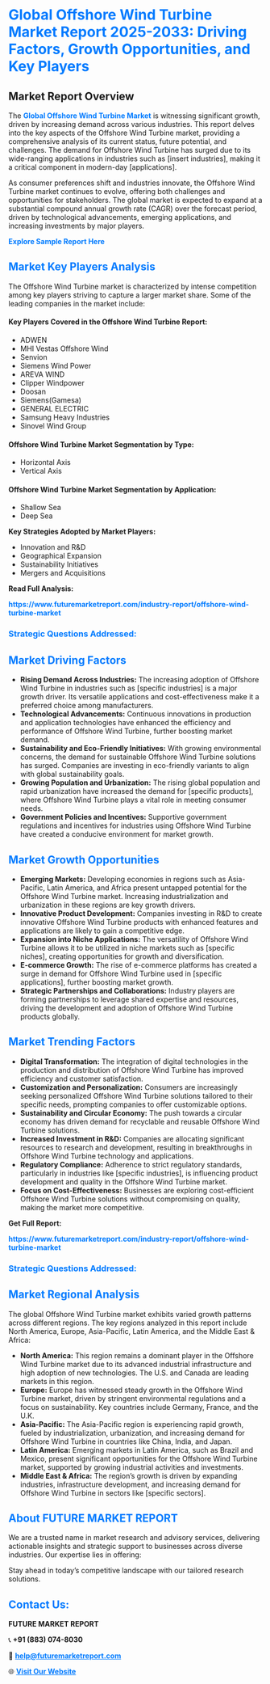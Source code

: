 <h1 style="color: #007BFF;">Global Offshore Wind Turbine Market Report 2025-2033: Driving Factors, Growth Opportunities, and Key Players</h1>

<section id="overview">
<h2>Market Report Overview</h2>
<p>The <a href="https://www.futuremarketreport.com/industry-report/offshore-wind-turbine-market" style="color: #007BFF; text-decoration: none;"><strong>Global Offshore Wind Turbine Market</strong></a> is witnessing significant growth, driven by increasing demand across various industries. This report delves into the key aspects of the Offshore Wind Turbine market, providing a comprehensive analysis of its current status, future potential, and challenges. The demand for Offshore Wind Turbine has surged due to its wide-ranging applications in industries such as [insert industries], making it a critical component in modern-day [applications].</p>
<p>As consumer preferences shift and industries innovate, the Offshore Wind Turbine market continues to evolve, offering both challenges and opportunities for stakeholders. The global market is expected to expand at a substantial compound annual growth rate (CAGR) over the forecast period, driven by technological advancements, emerging applications, and increasing investments by major players.</p>
</section>

<section id="overview">
<p><a href="https://www.futuremarketreport.com/request-sample/reportId=50699" style="color: #007BFF; text-decoration: none;"><strong>Explore Sample Report Here</strong></a></p>
</section>

<section id="key-players">
<h2 style="color: #007BFF;">Market Key Players Analysis</h2>
<p>The Offshore Wind Turbine market is characterized by intense competition among key players striving to capture a larger market share. Some of the leading companies in the market include:</p>
<h4>Key Players Covered in the Offshore Wind Turbine Report:</h4>
<ul><li>ADWEN</li><li>MHI Vestas Offshore Wind</li><li>Senvion</li><li>Siemens Wind Power</li><li>AREVA WIND</li><li>Clipper Windpower</li><li>Doosan</li><li>Siemens(Gamesa)</li><li>GENERAL ELECTRIC</li><li>Samsung Heavy Industries</li><li>Sinovel Wind Group</li></ul>
<h4>Offshore Wind Turbine Market Segmentation by Type:</h4>
<ul><li>Horizontal Axis</li><li>Vertical Axis</li></ul>

<h4>Offshore Wind Turbine Market Segmentation by Application:</h4>
<ul><li>Shallow Sea</li><li>Deep Sea</li></ul>
<p><strong>Key Strategies Adopted by Market Players:</strong></p>
<ul>
<li>Innovation and R&D</li>
<li>Geographical Expansion</li>
<li>Sustainability Initiatives</li>
<li>Mergers and Acquisitions</li>
</ul>
</section>

<section>
<p><strong>Read Full Analysis: </strong></p><a href="https://www.futuremarketreport.com/industry-report/offshore-wind-turbine-market" style="color: #007BFF; text-decoration: none;"><strong>https://www.futuremarketreport.com/industry-report/offshore-wind-turbine-market</strong></a>
<h3 style="color: #007BFF;">Strategic Questions Addressed:</h3>
</section>

<section id="driving-factors">
<h2 style="color: #007BFF;">Market Driving Factors</h2>
<ul>
<li><strong>Rising Demand Across Industries:</strong> The increasing adoption of Offshore Wind Turbine in industries such as [specific industries] is a major growth driver. Its versatile applications and cost-effectiveness make it a preferred choice among manufacturers.</li>
<li><strong>Technological Advancements:</strong> Continuous innovations in production and application technologies have enhanced the efficiency and performance of Offshore Wind Turbine, further boosting market demand.</li>
<li><strong>Sustainability and Eco-Friendly Initiatives:</strong> With growing environmental concerns, the demand for sustainable Offshore Wind Turbine solutions has surged. Companies are investing in eco-friendly variants to align with global sustainability goals.</li>
<li><strong>Growing Population and Urbanization:</strong> The rising global population and rapid urbanization have increased the demand for [specific products], where Offshore Wind Turbine plays a vital role in meeting consumer needs.</li>
<li><strong>Government Policies and Incentives:</strong> Supportive government regulations and incentives for industries using Offshore Wind Turbine have created a conducive environment for market growth.</li>
</ul>
</section>

<section id="growth-opportunities">
<h2 style="color: #007BFF;">Market Growth Opportunities</h2>
<ul>
<li><strong>Emerging Markets:</strong> Developing economies in regions such as Asia-Pacific, Latin America, and Africa present untapped potential for the Offshore Wind Turbine market. Increasing industrialization and urbanization in these regions are key growth drivers.</li>
<li><strong>Innovative Product Development:</strong> Companies investing in R&D to create innovative Offshore Wind Turbine products with enhanced features and applications are likely to gain a competitive edge.</li>
<li><strong>Expansion into Niche Applications:</strong> The versatility of Offshore Wind Turbine allows it to be utilized in niche markets such as [specific niches], creating opportunities for growth and diversification.</li>
<li><strong>E-commerce Growth:</strong> The rise of e-commerce platforms has created a surge in demand for Offshore Wind Turbine used in [specific applications], further boosting market growth.</li>
<li><strong>Strategic Partnerships and Collaborations:</strong> Industry players are forming partnerships to leverage shared expertise and resources, driving the development and adoption of Offshore Wind Turbine products globally.</li>
</ul>
</section>

<section id="trending-factors">
<h2 style="color: #007BFF;">Market Trending Factors</h2>
<ul>
<li><strong>Digital Transformation:</strong> The integration of digital technologies in the production and distribution of Offshore Wind Turbine has improved efficiency and customer satisfaction.</li>
<li><strong>Customization and Personalization:</strong> Consumers are increasingly seeking personalized Offshore Wind Turbine solutions tailored to their specific needs, prompting companies to offer customizable options.</li>
<li><strong>Sustainability and Circular Economy:</strong> The push towards a circular economy has driven demand for recyclable and reusable Offshore Wind Turbine solutions.</li>
<li><strong>Increased Investment in R&D:</strong> Companies are allocating significant resources to research and development, resulting in breakthroughs in Offshore Wind Turbine technology and applications.</li>
<li><strong>Regulatory Compliance:</strong> Adherence to strict regulatory standards, particularly in industries like [specific industries], is influencing product development and quality in the Offshore Wind Turbine market.</li>
<li><strong>Focus on Cost-Effectiveness:</strong> Businesses are exploring cost-efficient Offshore Wind Turbine solutions without compromising on quality, making the market more competitive.</li>
</ul>
</section>

<section>
<p><strong>Get Full Report: </strong></p><a href="https://www.futuremarketreport.com/industry-report/offshore-wind-turbine-market" style="color: #007BFF; text-decoration: none;"><strong>https://www.futuremarketreport.com/industry-report/offshore-wind-turbine-market</strong></a>
<h3 style="color: #007BFF;">Strategic Questions Addressed:</h3>
</section>


<section id="regional-analysis">
<h2 style="color: #007BFF;">Market Regional Analysis</h2>
<p>The global Offshore Wind Turbine market exhibits varied growth patterns across different regions. The key regions analyzed in this report include North America, Europe, Asia-Pacific, Latin America, and the Middle East & Africa:</p>
<ul>
<li><strong>North America:</strong> This region remains a dominant player in the Offshore Wind Turbine market due to its advanced industrial infrastructure and high adoption of new technologies. The U.S. and Canada are leading markets in this region.</li>
<li><strong>Europe:</strong> Europe has witnessed steady growth in the Offshore Wind Turbine market, driven by stringent environmental regulations and a focus on sustainability. Key countries include Germany, France, and the U.K.</li>
<li><strong>Asia-Pacific:</strong> The Asia-Pacific region is experiencing rapid growth, fueled by industrialization, urbanization, and increasing demand for Offshore Wind Turbine in countries like China, India, and Japan.</li>
<li><strong>Latin America:</strong> Emerging markets in Latin America, such as Brazil and Mexico, present significant opportunities for the Offshore Wind Turbine market, supported by growing industrial activities and investments.</li>
<li><strong>Middle East & Africa:</strong> The region’s growth is driven by expanding industries, infrastructure development, and increasing demand for Offshore Wind Turbine in sectors like [specific sectors].</li>
</ul>
</section>

<footer>
<h2 style="color: #007BFF;">About FUTURE MARKET REPORT</h2>
<p>We are a trusted name in market research and advisory services, delivering actionable insights and strategic support to businesses across diverse industries. Our expertise lies in offering:</p>

<p>Stay ahead in today’s competitive landscape with our tailored research solutions.</p>

<h2 style="color: #007BFF;">Contact Us:</h2>
<p><strong>FUTURE MARKET REPORT</strong></p>
<p>📞 <strong>+91 (883) 074-8030</strong></p>
<p>📧 <strong><a href="mailto:help@futuremarketreport.com" style="color: #007BFF;">help@futuremarketreport.com</a></strong></p>
<p>🌐 <strong><a href="https://www.futuremarketreport.com/" style="color: #007BFF;">Visit Our Website</a></strong></p>
</footer>